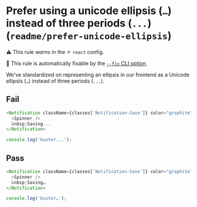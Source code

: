 # Prefer using a unicode ellipsis (`…`) instead of three periods (`...`) (`readme/prefer-unicode-ellipsis`)

⚠️ This rule _warns_ in the ⚛️ `react` config.

🔧 This rule is automatically fixable by the [`--fix` CLI option](https://eslint.org/docs/latest/user-guide/command-line-interface#--fix).

<!-- end auto-generated rule header -->

We've standardized on representing an ellipsis in our frontend as a Unicode ellipsis (`…`) instead of three periods (`...`).

## Fail

```js
<Notification className={classes['Notification-Save']} color="graphite">
  <Spinner />
  &nbsp;Saving...
</Notification>
```

```js
console.log('buster...');
```

## Pass

```js
<Notification className={classes['Notification-Save']} color="graphite">
  <Spinner />
  &nbsp;Saving…
</Notification>
```

```js
console.log('buster…');
```
